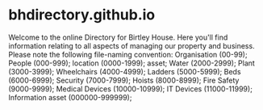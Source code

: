 # bhdirectory.github.io
Welcome to the online Directory for Birtley House.  Here you'll find information relating to all aspects of managing our property and business.
Please note the following file-naming convention:
Organisation (00-99);
People (000-999);
location (0000-1999);
asset;
	Water (2000-2999);
	Plant (3000-3999);
	Wheelchairs (4000-4999);
	Ladders (5000-5999);
	Beds (6000-6999);
	Security (7000-7999);
	Hoists (8000-8999);
	Fire Safety (9000-9999);
	Medical Devices (10000-10999);
	IT Devices (11000-11999);
Information asset (000000-999999);
